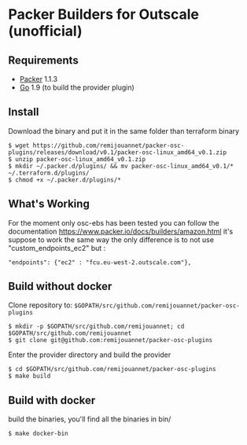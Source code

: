 Packer Builders for Outscale (unofficial)
==================

Requirements
------------

-   [Packer](https://www.packer.io/downloads.html) 1.1.3
-   [Go](https://golang.org/doc/install) 1.9 (to build the provider plugin)

Install
---------------------

Download the binary and put it in the same folder than terraform binary

```
$ wget https://github.com/remijouannet/packer-osc-plugins/releases/download/v0.1/packer-osc-linux_amd64_v0.1.zip
$ unzip packer-osc-linux_amd64_v0.1.zip
$ mkdir ~/.packer.d/plugins/ && mv packer-osc-linux_amd64_v0.1/* ~/.terraform.d/plugins/
$ chmod +x ~/.packer.d/plugins/*
```

What's Working
---------------------

For the moment only osc-ebs has been tested you can follow the documentation https://www.packer.io/docs/builders/amazon.html
it's suppose to work the same way the only difference is to not use "custom_endpoints_ec2" but :

```
"endpoints": {"ec2" : "fcu.eu-west-2.outscale.com"},
```

Build without docker
---------------------

Clone repository to: `$GOPATH/src/github.com/remijouannet/packer-osc-plugins`

```
$ mkdir -p $GOPATH/src/github.com/remijouannet; cd $GOPATH/src/github.com/remijouannet
$ git clone git@github.com:remijouannet/packer-osc-plugins
```

Enter the provider directory and build the provider

```
$ cd $GOPATH/src/github.com/remijouannet/packer-osc-plugins
$ make build
```

Build with docker
---------------------

build the binaries, you'll find all the binaries in bin/

```
$ make docker-bin
```
